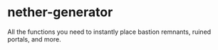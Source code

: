 # nether-generator
All the functions you need to instantly place bastion remnants, ruined portals, and more.
